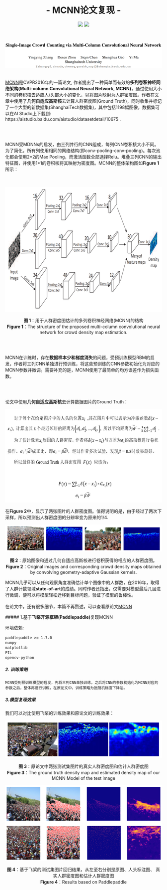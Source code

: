 <h1 align="center">- MCNN论文复现 -</h1>

<p align="center">
<img src="https://img.shields.io/badge/version-2020.07.27-green.svg?longCache=true&style=for-the-badge">
<img src="https://img.shields.io/badge/license-GPL%20(%3E%3D%202)-blue.svg?longCache=true&style=for-the-badge">
</p>


<br/>
<br/>

<img src="https://github.com/DrRyanHuang/MCNN_Paddlepaddle/blob/master/src/author.png"  alt="author" />

<br/>
<br/>

<p>
<a href=https://www.cv-foundation.org/openaccess/content_cvpr_2016/papers/Zhang_Single-Image_Crowd_Counting_CVPR_2016_paper.pdf>MCNN</a>是CVPR2016年的一篇论文, 作者提出了一种简单而有效的<b>多列卷积神经网络架构(Multi-column Convolutional Neural Network, MCNN)</b>，通过使用大小不同的卷积核去适应人/头部大小的变化，以将图片映射为人群密度图。作者在文章中使用了<b>几何自适应高斯核</b>去计算人群密度图(Ground Truth)，同时收集并标记了一个大型的新数据集(ShanghaiTech数据集)，其中包括1198幅图像，数据集可以在AI Studio上下载到: https://aistudio.baidu.com/aistudio/datasetdetail/10675 .
</p>


<br/>
<br/>

<p>
MCNN受MDNNs的启发，由三列并行的CNN组成，每列CNN卷积核大小不同。为了简化，所有列使用相同的网络结构(即conv-pooling-conv-pooling)。每次池化都会使用2*2的Max Pooling，而激活函数全部选择Relu。堆叠三列CNN的输出特征图，并使用1*1的卷积核将其映射为密度图。MCNN的整体架构图如<b>Figure 1</b>所示：
</p>

<br/>
<br/>

<img src="https://github.com/DrRyanHuang/MCNN_Paddlepaddle/blob/master/src/archit.png"  alt="archit" width="1000" height="400"/>

<p align="center"><b>图 1</b>：用于人群密度图估计的多列卷积神经网络(MCNN)的结构<br/>
<b>Figure 1</b>：The structure of the proposed multi-column convolutional neural network for crowd density map estimation.</p>
<br/>
<br/>

<p>
MCNN在训练时，存在<b>数据样本少和梯度消失</b>的问题，受预训练模型RBM的启发，作者将三列CNN单独进行预训练，将这些预训练的CNN参数初始化为对应的MCNN参数并微调。需要补充的是，MCNN使用了最简单的均方误差作为损失函数。
</p>
<br/>
<br/>

<p>
论文中使用<b>几何自适应高斯核</b>去计算数据图片的Ground Truth：
</p>


<p align="center">
<img src="https://github.com/DrRyanHuang/MCNN_Paddlepaddle/blob/master/src/formula.jpeg"  alt="公式" width="650" height="300"/>
</p>


<p>
在<b>Figure 2</b>中，显示了两张图片的人群密度图。值得说明的是，由于经过了两次下采样，所以预测出人群密度图的分辨率变为原来的1/4.
</p>

<p align="center">
<img src="https://github.com/DrRyanHuang/MCNN_Paddlepaddle/blob/master/src/figure2.png"  alt="figure2"/>
</p>

<p align="center">
<b>图 2</b>：原始图像和通过几何自适应高斯核进行卷积获得的相应的人群密度图。</br>
<b>Figure 2</b>：Original images and corresponding crowd density maps obtained by convolving geometry-adaptive Gaussian kernels.
</p>


<p>
MCNN几乎可以从任何观察角度准确估计单个图像中的人群数，在2016年，取得了人群计数领域<b>state-of-art</b>的成绩。同时作者还指出，仅需要对模型最后几层进行微调，便可以将模型轻松迁移到目标问题，验证了模型的鲁棒性。</br></br>在论文中，还有很多细节，本篇不再赘述，可以查看原论文<a href=https://www.cv-foundation.org/openaccess/content_cvpr_2016/papers/Zhang_Single-Image_Crowd_Counting_CVPR_2016_paper.pdf>MCNN</a>
</p>
##### 1.基于<b>飞桨开源框架(Paddlepaddle)</b>复现MCNN

环境依赖:

```shell
paddlepaddle >= 1.7.0
numpy
matplotlib
PIL 
opencv-python
```

##### 2. 训练策略
	MCNN受到预训练模型的启发，先将三列CNN单独训练，之后将CNN的参数初始化为MCNN对应的参数之后，整体再进行训练，在原论文中，训练策略为批随机梯度下降法。

##### 3.模型复现效果

我们可以对比使用飞桨的训练效果和原论文的训练效果：

<p align="center">
<img src="https://github.com/DrRyanHuang/MCNN_Paddlepaddle/blob/master/src/figure3.png"  alt="figure3"/>
</p>

<p align="center">
<b>图 3</b>：原论文中两张测试集图片的真实人群密度图和估计人群密度图</br>
<b>Figure 3</b>：The ground truth density map and estimated density map of our MCNN Model of the test image
</p>

<p align="center">
<img src="https://github.com/DrRyanHuang/MCNN_Paddlepaddle/blob/master/src/figure4.png"  alt="figure4"/>
</p>

<p align="center">
<b>图 4</b>：基于飞桨的测试集图片回归结果，从左至右分别是原图、人头标注图、
真实人群密度图和估计人群密度图
</br>
<b>Figure 4</b>：Results based on Paddlepaddle
</p>

